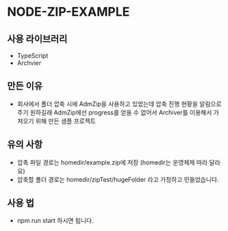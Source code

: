 # NODE-ZIP-EXAMPLE

## 사용 라이브러리

- TypeScript
- Archvier

## 만든 이유

- 회사에서 폴더 압축 시에 AdmZip을 사용하고 있었는데 압축 진행 현황을 알림으로 주기 원하길래 AdmZip에선 progress를 얻을 수 없어서 Archiver를 이용해서 가져오기 위해 만든 샘플 프로젝트

## 유의 사항

- 압축 파일 경로는 homedir/example.zip에 저장 (homedir는 운영체제 따라 달라요)
- 압축할 폴더 경로는 homedir/zipTest/hugeFolder 라고 가정하고 민들었습니다.

## 사용 법

- npm run start 하시면 됩니다.
